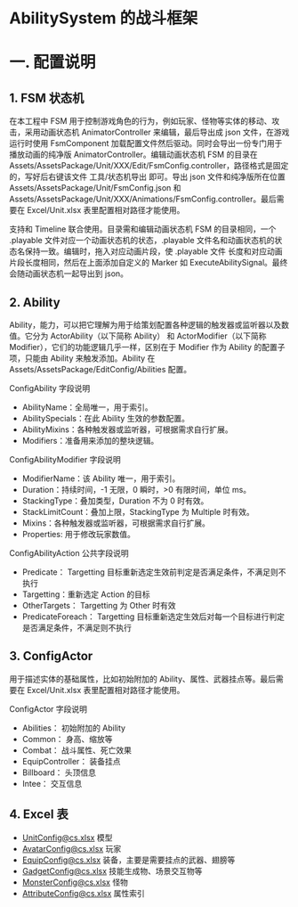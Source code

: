 # AbilitySystem 的战斗框架

# 一. 配置说明

## 1. FSM 状态机

在本工程中 FSM 用于控制游戏角色的行为，例如玩家、怪物等实体的移动、攻击，采用动画状态机 AnimatorController 来编辑，最后导出成 json 文件，在游戏运行时使用 FsmComponent 加载配置文件然后驱动。同时会导出一份专门用于播放动画的纯净版 AnimatorController。编辑动画状态机 FSM 的目录在 Assets/AssetsPackage/Unit/XXX/Edit/FsmConfig.controller，路径格式是固定的，写好后右键该文件 工具/状态机导出 即可。导出 json 文件和纯净版所在位置 Assets/AssetsPackage/Unit/FsmConfig.json 和 Assets/AssetsPackage/Unit/XXX/Animations/FsmConfig.controller。最后需要在 Excel/Unit.xlsx 表里配置相对路径才能使用。

支持和 Timeline 联合使用。目录需和编辑动画状态机 FSM 的目录相同，一个 .playable 文件对应一个动画状态机的状态，.playable 文件名和动画状态机的状态名保持一致。编辑时，拖入对应动画片段，使 .playable 文件 长度和对应动画片段长度相同，然后在上面添加自定义的 Marker 如 ExecuteAbilitySignal。最终会随动画状态机一起导出到 json。

## 2. Ability

Ability，能力，可以把它理解为用于给策划配置各种逻辑的触发器或监听器以及数值。它分为 ActorAbility（以下简称 Ability） 和 ActorModifier（以下简称 Modifier），它们的功能逻辑几乎一样，区别在于 Modifier 作为 Ability 的配置子项，只能由 Ability 来触发添加。Ability 在 Assets/AssetsPackage/EditConfig/Abilities 配置。

ConfigAbility 字段说明

- AbilityName：全局唯一，用于索引。
- AbilitySpecials：在此 Ability 生效的参数配置。
- AbilityMixins：各种触发器或监听器，可根据需求自行扩展。
- Modifiers：准备用来添加的整块逻辑。

ConfigAbilityModifier 字段说明

- ModifierName：该 Ability 唯一，用于索引。
- Duration：持续时间，-1 无限，0 瞬时，>0 有限时间，单位 ms。
- StackingType：叠加类型，Duration 不为 0 时有效。
- StackLimitCount：叠加上限，StackingType 为 Multiple 时有效。
- Mixins：各种触发器或监听器，可根据需求自行扩展。
- Properties: 用于修改玩家数值。

ConfigAbilityAction 公共字段说明

- Predicate： Targetting 目标重新选定生效前判定是否满足条件，不满足则不执行
- Targetting：重新选定 Action 的目标
- OtherTargets： Targetting 为 Other 时有效
- PredicateForeach： Targetting 目标重新选定生效后对每一个目标进行判定是否满足条件，不满足则不执行

## 3. ConfigActor

用于描述实体的基础属性，比如初始附加的 Ability、属性、武器挂点等。最后需要在 Excel/Unit.xlsx 表里配置相对路径才能使用。

ConfigActor 字段说明

- Abilities： 初始附加的 Ability
- Common： 身高、缩放等
- Combat： 战斗属性、死亡效果
- EquipController： 装备挂点
- Billboard： 头顶信息
- Intee： 交互信息

## 4. Excel 表

- UnitConfig@cs.xlsx 模型
- AvatarConfig@cs.xlsx 玩家
- EquipConfig@cs.xlsx 装备，主要是需要挂点的武器、翅膀等
- GadgetConfig@cs.xlsx 技能生成物、场景交互物等
- MonsterConfig@cs.xlsx 怪物
- AttributeConfig@cs.xlsx 属性索引
